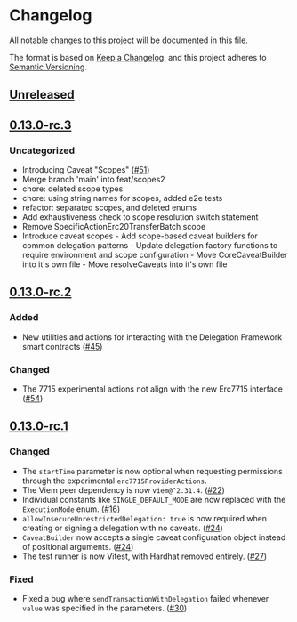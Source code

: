 # Changelog

All notable changes to this project will be documented in this file.

The format is based on [Keep a Changelog](https://keepachangelog.com/en/1.0.0/),
and this project adheres to [Semantic Versioning](https://semver.org/spec/v2.0.0.html).

## [Unreleased]

## [0.13.0-rc.3]

### Uncategorized

- Introducing Caveat "Scopes" ([#51](https://github.com/MetaMask/delegation-toolkit/pull/51))
- Merge branch 'main' into feat/scopes2
- chore: deleted scope types
- chore: using string names for scopes, added e2e tests
- refactor: separated scopes, and deleted enums
- Add exhaustiveness check to scope resolution switch statement
- Remove SpecificActionErc20TransferBatch scope
- Introduce caveat scopes - Add scope-based caveat builders for common delegation patterns - Update delegation factory functions to require environment and scope configuration - Move CoreCaveatBuilder into it's own file - Move resolveCaveats into it's own file

## [0.13.0-rc.2]

### Added

- New utilities and actions for interacting with the Delegation Framework smart contracts ([#45](https://github.com/MetaMask/delegation-toolkit/pull/45))

### Changed

- The 7715 experimental actions not align with the new Erc7715 interface ([#54](https://github.com/MetaMask/delegation-toolkit/pull/54))

## [0.13.0-rc.1]

### Changed

- The `startTime` parameter is now optional when requesting permissions through the experimental `erc7715ProviderActions`.
- The Viem peer dependency is now `viem@^2.31.4`. ([#22](https://github.com/metamask/delegation-toolkit/pull/22))
- Individual constants like `SINGLE_DEFAULT_MODE` are now replaced with the `ExecutionMode` enum. ([#16](https://github.com/metamask/delegation-toolkit/pull/16))
- `allowInsecureUnrestrictedDelegation: true` is now required when creating or signing a delegation with no caveats. ([#24](https://github.com/metamask/delegation-toolkit/pull/24))
- `CaveatBuilder` now accepts a single caveat configuration object instead of positional arguments. ([#24](https://github.com/metamask/delegation-toolkit/pull/24))
- The test runner is now Vitest, with Hardhat removed entirely. ([#27](https://github.com/metamask/delegation-toolkit/pull/27))

### Fixed

- Fixed a bug where `sendTransactionWithDelegation` failed whenever `value` was specified in the parameters. ([#30](https://github.com/metamask/delegation-toolkit/pull/30))

[Unreleased]: https://github.com/MetaMask/delegation-toolkit/compare/@metamask/delegation-toolkit@0.13.0-rc.3...HEAD
[0.13.0-rc.3]: https://github.com/MetaMask/delegation-toolkit/compare/@metamask/delegation-toolkit@0.13.0-rc.2...@metamask/delegation-toolkit@0.13.0-rc.3
[0.13.0-rc.2]: https://github.com/MetaMask/delegation-toolkit/compare/@metamask/delegation-toolkit@0.13.0-rc.1...@metamask/delegation-toolkit@0.13.0-rc.2
[0.13.0-rc.1]: https://github.com/MetaMask/delegation-toolkit/releases/tag/@metamask/delegation-toolkit@0.13.0-rc.1
